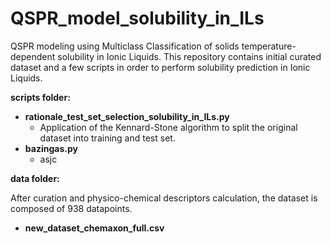 # QSPR_model_solubility_in_ILs
QSPR modeling using Multiclass Classification of solids temperature-dependent solubility in Ionic Liquids. This repository contains initial curated dataset and a few scripts in order to perform solubility prediction in Ionic Liquids.


**scripts folder:**
- **rationale_test_set_selection_solubility_in_ILs.py**
  - Application of the Kennard-Stone algorithm to split the original dataset into training and test set.
- **bazingas.py**
  - asjc

**data folder:** 

After curation and physico-chemical descriptors calculation, the dataset is composed of 938 datapoints.
- **new_dataset_chemaxon_full.csv**
